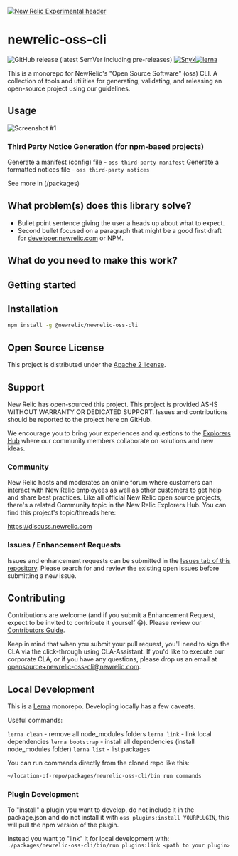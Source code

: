 [![New Relic Experimental header](https://github.com/newrelic/opensource-website/raw/master/src/images/categories/Experimental.png)](https://opensource.newrelic.com/oss-category/#new-relic-experimental)

# newrelic-oss-cli

![GitHub release (latest SemVer including pre-releases)](https://img.shields.io/github/v/release/newrelic/newrelic-oss-cli?include_prereleases&sort=semver) [![Snyk](https://snyk.io/test/github/newrelic/newrelic-oss-cli/badge.svg)](https://snyk.io/test/github/newrelic/newrelic-oss-cli)[![lerna](https://img.shields.io/badge/maintained%20with-lerna-cc00ff.svg)](https://lerna.js.org/)

This is a monorepo for NewRelic's "Open Source Software" (oss) CLI. A collection of tools and utilities for generating, validating, and releasing an open-source project using our guidelines.

## Usage

![Screenshot #1](screenshots/screenshot_01.png)

### Third Party Notice Generation (for npm-based projects)
Generate a manifest (config) file - `oss third-party manifest`
Generate a formatted notices file - `oss third-party notices`

See more in (/packages)

## What problem(s) does this library solve?

- Bullet point sentence giving the user a heads up about what to expect.
- Second bullet focused on a paragraph that might be a good first draft for [developer.newrelic.com](https://developer.newrelic.com) or NPM.

## What do you need to make this work?

## Getting started

## Installation

```bash
npm install -g @newrelic/newrelic-oss-cli
```

## Open Source License

This project is distributed under the [Apache 2 license](LICENSE).

## Support

New Relic has open-sourced this project. This project is provided AS-IS WITHOUT WARRANTY OR DEDICATED SUPPORT. Issues and contributions should be reported to the project here on GitHub.

We encourage you to bring your experiences and questions to the [Explorers Hub](https://discuss.newrelic.com) where our community members collaborate on solutions and new ideas.

### Community

New Relic hosts and moderates an online forum where customers can interact with New Relic employees as well as other customers to get help and share best practices. Like all official New Relic open source projects, there's a related Community topic in the New Relic Explorers Hub. You can find this project's topic/threads here:

https://discuss.newrelic.com

### Issues / Enhancement Requests

Issues and enhancement requests can be submitted in the [Issues tab of this repository](../../issues). Please search for and review the existing open issues before submitting a new issue.

## Contributing

Contributions are welcome (and if you submit a Enhancement Request, expect to be invited to contribute it yourself :grin:). Please review our [Contributors Guide](CONTRIBUTING.md).

Keep in mind that when you submit your pull request, you'll need to sign the CLA via the click-through using CLA-Assistant. If you'd like to execute our corporate CLA, or if you have any questions, please drop us an email at opensource+newrelic-oss-cli@newrelic.com.

## Local Development

This is a [Lerna](https://github.com/lerna/lerna) monorepo. Developing locally has a few caveats.

Useful commands:

`lerna clean` - remove all node_modules folders
`lerna link` - link local dependencies
`lerna bootstrap` - install all dependencies (install node_modules folder)
`lerna list` - list packages

You can run commands directly from the cloned repo like this:

```bash
~/location-of-repo/packages/newrelic-oss-cli/bin run commands
```

### Plugin Development
To "install" a plugin you want to develop, do not include it in the package.json and do not install it with `oss plugins:install YOURPLUGIN`, this will pull the npm version of the plugin.

Instead you want to "link" it for local development with:
`./packages/newrelic-oss-cli/bin/run plugins:link <path to your plugin>`

